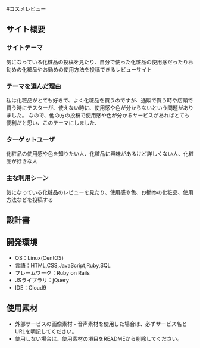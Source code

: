 #コスメレビュー

## サイト概要
### サイトテーマ
気になっている化粧品の投稿を見たり、自分で使った化粧品の使用感だったりお勧めの化粧品やお勧めの使用方法を投稿できるレビューサイト

### テーマを選んだ理由
私は化粧品がとても好きで、よく化粧品を買うのですが、通販で買う時や店頭で買う時にテスターが、使えない時に、使用感や色が分からないという問題がありました。
なので、他の方の投稿で使用感や色が分かるサービスがあればとても便利だと思い、このテーマにしました.

### ターゲットユーザ
化粧品の使用感や色を知りたい人、化粧品に興味があるけど詳しくない人、化粧品が好きな人

### 主な利用シーン
気になっている化粧品のレビューを見たり、使用感や色、お勧めの化粧品、使用方法などを投稿する

## 設計書


## 開発環境
- OS：Linux(CentOS)
- 言語：HTML,CSS,JavaScript,Ruby,SQL
- フレームワーク：Ruby on Rails
- JSライブラリ：jQuery
- IDE：Cloud9

## 使用素材
- 外部サービスの画像素材・音声素材を使用した場合は、必ずサービス名とURLを明記してください。
- 使用しない場合は、使用素材の項目をREADMEから削除してください。